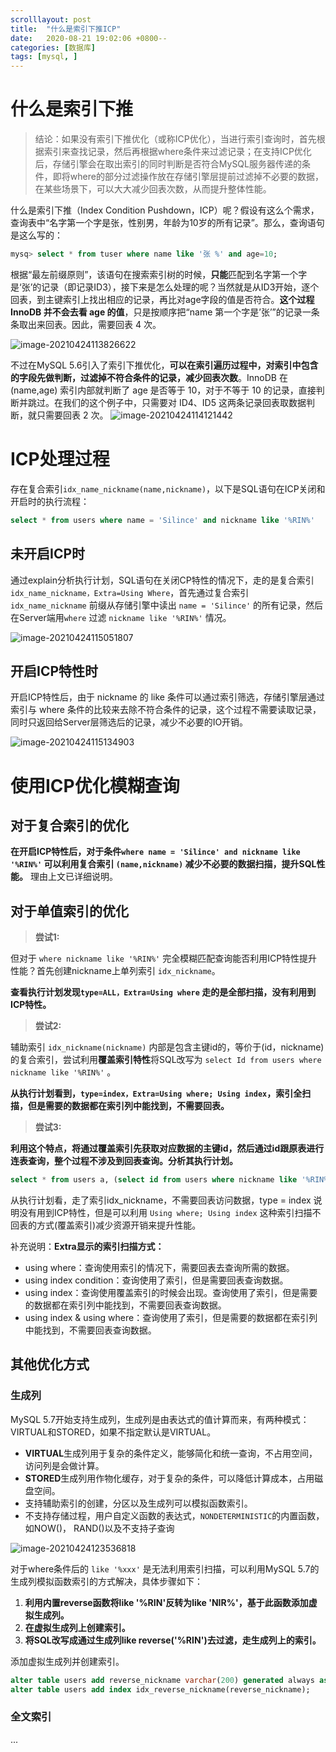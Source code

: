 ```yaml
---
scrolllayout: post
title:  "什么是索引下推ICP"
date:   2020-08-21 19:02:06 +0800--
categories: [数据库]
tags: [mysql, ]  
---
```


# 什么是索引下推

> 结论：如果没有索引下推优化（或称ICP优化），当进行索引查询时，首先根据索引来查找记录，然后再根据where条件来过滤记录；在支持ICP优化后，存储引擎会在取出索引的同时判断是否符合MySQL服务器传递的条件，即将where的部分过滤操作放在存储引擎层提前过滤掉不必要的数据，在某些场景下，可以大大减少回表次数，从而提升整体性能。

什么是索引下推（Index Condition Pushdown，ICP）呢？假设有这么个需求，查询表中“名字第一个字是张，性别男，年龄为10岁的所有记录”。那么，查询语句是这么写的：

```sql
mysq> select * from tuser where name like '张 %' and age=10;
```

根据“最左前缀原则”，该语句在搜索索引树的时候，**只能**匹配到名字第一个字是‘张’的记录（即记录ID3），接下来是怎么处理的呢？当然就是从ID3开始，逐个回表，到主键索引上找出相应的记录，再比对age字段的值是否符合。**这个过程 InnoDB 并不会去看 age 的值**，只是按顺序把“name 第一个字是’张’”的记录一条条取出来回表。因此，需要回表 4 次。

![image-20210424113826622](/assets/imgs/image-20210424113826622.png)

不过在MySQL 5.6引入了索引下推优化，**可以在索引遍历过程中，对索引中包含的字段先做判断，过滤掉不符合条件的记录，减少回表次数**。InnoDB 在 (name,age) 索引内部就判断了 age 是否等于 10，对于不等于 10 的记录，直接判断并跳过。在我们的这个例子中，只需要对 ID4、ID5 这两条记录回表取数据判断，就只需要回表 2 次。
![image-20210424114121442](/assets/imgs/image-20210424114121442.png)



# ICP处理过程

存在复合索引`idx_name_nickname(name,nickname)`，以下是SQL语句在ICP关闭和开启时的执行流程：

```sql
select * from users where name = 'Silince' and nickname like '%RIN%'
```

## 未开启ICP时

通过explain分析执行计划，SQL语句在关闭CP特性的情况下，走的是复合索引`idx_name_nickname，Extra=Using Where`，首先通过复合索引 `idx_name_nickname` 前缀从存储引擎中读出 `name = 'Silince'` 的所有记录，然后在Server端用`where` 过滤 `nickname like '%RIN%'` 情况。

![image-20210424115051807](/assets/imgs/image-20210424115051807.png)



## 开启ICP特性时

开启ICP特性后，由于 nickname 的 like 条件可以通过索引筛选，存储引擎层通过索引与 where 条件的比较来去除不符合条件的记录，这个过程不需要读取记录，同时只返回给Server层筛选后的记录，减少不必要的IO开销。

![image-20210424115134903](/assets/imgs/image-20210424115134903.png)







# 使用ICP优化模糊查询

## 对于复合索引的优化

**在开启ICP特性后，对于条件`where name = 'Silince' and nickname like '%RIN%'` 可以利用复合索引 `(name,nickname)` 减少不必要的数据扫描，提升SQL性能。** 理由上文已详细说明。



## 对于单值索引的优化

> **尝试1:**

但对于 `where nickname like '%RIN%'` 完全模糊匹配查询能否利用ICP特性提升性能？首先创建nickname上单列索引 `idx_nickname`。

**查看执行计划发现`type=ALL，Extra=Using where` 走的是全部扫描，没有利用到ICP特性。**

> **尝试2:**

辅助索引 `idx_nickname(nickname)` 内部是包含主键id的，等价于(id，nickname)的复合索引，尝试利用**覆盖索引特性**将SQL改写为 `select Id from users where nickname like '%RIN%'` 。

**从执行计划看到，`type=index，Extra=Using where; Using index`，索引全扫描，但是需要的数据都在索引列中能找到，不需要回表。**

> **尝试3:**

**利用这个特点，将通过覆盖索引先获取对应数据的主键id，然后通过id跟原表进行连表查询，整个过程不涉及到回表查询。分析其执行计划。**

```sql
select * from users a, (select id from users where nickname like '%RIN%') b where a.id = b.id;
```

从执行计划看，走了索引idx_nickname，不需要回表访问数据，type = index 说明没有用到ICP特性，但是可以利用 `Using where; Using index` 这种索引扫描不回表的方式(覆盖索引)减少资源开销来提升性能。



补充说明：**Extra显示的索引扫描方式：**

- using where：查询使用索引的情况下，需要回表去查询所需的数据。
- using index condition：查询使用了索引，但是需要回表查询数据。
- using index：查询使用覆盖索引的时候会出现。查询使用了索引，但是需要的数据都在索引列中能找到，不需要回表查询数据。
- using index & using where：查询使用了索引，但是需要的数据都在索引列中能找到，不需要回表查询数据。



## 其他优化方式

### 生成列

MySQL 5.7开始支持生成列，生成列是由表达式的值计算而来，有两种模式：VIRTUAL和STORED，如果不指定默认是VIRTUAL。

- **VIRTUAL**生成列用于复杂的条件定义，能够简化和统一查询，不占用空间，访问列是会做计算。
- **STORED**生成列用作物化缓存，对于复杂的条件，可以降低计算成本，占用磁盘空间。
- 支持辅助索引的创建，分区以及生成列可以模拟函数索引。
- 不支持存储过程，用户自定义函数的表达式，`NONDETERMINISTIC`的内置函数，如NOW()， RAND()以及不支持子查询

![image-20210424123536818](/assets/imgs/image-20210424123536818.png)

对于where条件后的 `like '%xxx'` 是无法利用索引扫描，可以利用MySQL 5.7的生成列模拟函数索引的方式解决，具体步骤如下：

1. **利用内置reverse函数将like '%RIN'反转为like 'NIR%'，基于此函数添加虚拟生成列。**
2. **在虚拟生成列上创建索引。**
3. **将SQL改写成通过生成列like reverse('%RIN')去过滤，走生成列上的索引。**

添加虚拟生成列并创建索引。

```sql
alter table users add reverse_nickname varchar(200) generated always as (reverse(nickname));
alter table users add index idx_reverse_nickname(reverse_nickname);
```



### 全文索引

...